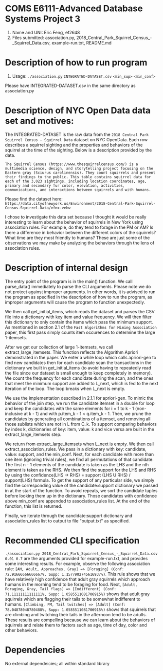 # COMS E6111-Advanced Database Systems Project 3

1. Name and UNI: Eric Feng, ef2648
2. Files submitted: association.py, 2018_Central_Park_Squirrel_Census_-_Squirrel_Data.csv, example-run.txt, README.md

# Description of how to run program
1. Usage: `./association.py` `INTEGRATED-DATASET.csv` `<min_sup>` `<min_conf>`

Please have INTEGRATED-DATASET.csv in the same directory as association.py

# Description of NYC Open Data data set and motives:
The INTEGRATED-DATASET is the raw data from the `2018 Central Park Squirrel Census - Squirrel Data` dataset on NYC OpenData. Each row describes a squirrel sighting and the properties and behaviors of the squirrel at the time of the sighting. Below is a description provided by the data.

`The Squirrel Census (https://www.thesquirrelcensus.com/) is a multimedia science, design, and storytelling project focusing on the Eastern gray (Sciurus carolinensis). They count squirrels and present their findings to the public. This table contains squirrel data for each of the 3,023 sightings, including location coordinates, age, primary and secondary fur color, elevation, activities, communications, and interactions between squirrels and with humans.`

Please find the dataset here: `https://data.cityofnewyork.us/Environment/2018-Central-Park-Squirrel-Census-Squirrel-Data/vfnx-vebw`

I chose to investigate this data set because I thought it would be really interesting to learn about the behavior of squirrels in New York using association rules. For example, do they tend to forage in the PM or AM? Is there a difference in behavior between the different colors of the squirrels? What time are they most friendly to humans? These are just some of the observations we may make by analyzing the behaviors through the lens of association rules.

# Description of internal design

The entry point of the program is in the main() function. We call parse_data() immediately to parse the CLI arguments. Please note we do not protect against improper arguments. In other words, it is advised to run the program as specified in the description of how to run the program, as improper arguments will cause the program to function unexpectedly. 

We then call get_initial_items, which reads the dataset and parses the CSV file into a dictionary with key item and value frequency. We will then filter this dictionary to only contain the items which pass the minimum support. As mentioned in section 2.1 of the `Fast Algorithms for Mining Association` paper, this first pass simply counts item occurences to determine the large 1-itemsets.

After we get our collection of large 1-itemsets, we call extract_large_itemsets. This function reflects the Algorithm Apriori demonstrated in the paper. We enter a while loop which calls apriori-gen to find new candidates then for each candidate scan the transactions in the dictionary we built in get_initial_items (to avoid having to repeatedly read the file since our dataset is small enough to keep completely in memory). We count the frequency for each candidate during the scan, and the ones that meet the minimum support are added to L_next, which is fed to the next iteration of the loop. The loop breaks when L_next is empty.

We use the implementation described in 2.1.1 for apriori-gen. To mimic the behavior of the join step, we run the candidate itemset in a double for loop and keep the candidates with the same elements for i = 1 to k - 1 (non-inclusive at k - 1) and with p.item_k - 1 < q.item_k - 1. Then, we prune the candidates by generating all combinations of a itemset, and removing all those sublists which are not in L from C_k. To support comparing behaviors by index k, dictionaries of key: item, value: k and vice versa are built in the extract_large_itemsets step.

We return from extract_large_itemsets when L_next is empty. We then call extract_association_rules. We pass in a dictionary with key: candidate, value: support, and the min_conf. Next, for each candidate with more than one item (ignoring trivial rules), we find all permutations of that candidate. The first n - 1 elements of the candidate is taken as the LHS and the nth element is taken as the RHS. We then find the support for the LHS and RHS by using the confidence(LHS -> RHS) = support (LHS U RHS) / support(LHS) formula. To get the support of any particular side, we simply find the corresponding value of the candidate:support dictionary we passed in at the start of the function. To avoid repeats, we sort the candidate tuples before looking them up in the dictionary. Those candidates with confidence above min_conf are appended to association_rules list. At the end of the function, this list is returned.

Finally, we iterate through the candidate:support dictionary and association_rules list to output to file "output.txt" as specified.

# Recommended CLI specification 
`./association.py 2018_Central_Park_Squirrel_Census_-_Squirrel_Data.csv 0.01 0.7` are the arguments provided for example-run.txt, and provides some interesting results. For example, observe the following association rule: `[AM, Adult, Approaches, Gray] => [Foraging] (Conf: 72.91666666666667%, Supp: 1.1577902745616937%)`. This rule shows that we have relatively high confidence that adult gray squirrels which approach humans in the morning tend to be foraging for food. Next, `[Adult, Foraging, Gray, Tail flags] => [Indifferent] (Conf: 71.11111111111111%, Supp: 1.0585511081706915%)` shows that adult gray squirrels which are flagging their tails to be somewhat indifferent to humans. `[Climbing, PM, Tail twitches] => [Adult] (Conf: 78.04878048780488%, Supp: 1.0585511081706915%)` shows that squirrels that are climbing and twitching their tails in the afternoon tend to be adults. These results are compelling because we can learn about the behaviors of squirrels and relate them to factors such as age, time of day, color and other behaviors.

# Dependencies
No external dependeicies; all within standard library
